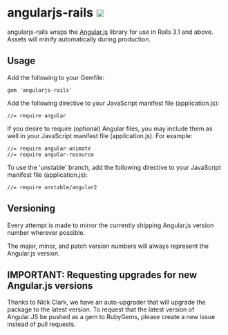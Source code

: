 # angularjs-rails <a href="http://badge.fury.io/rb/angularjs-rails"><img src="https://badge.fury.io/rb/angularjs-rails@2x.png" alt="Gem Version" height="18"></a>

angularjs-rails wraps the [Angular.js](http://angularjs.org) library for use in Rails 3.1 and above. Assets will minify automatically during production.

## Usage

Add the following to your Gemfile:

    gem 'angularjs-rails'

Add the following directive to your JavaScript manifest file (application.js):

    //= require angular

If you desire to require (optional) Angular files, you may include them as well in your JavaScript manifest file (application.js). For example:

    //= require angular-animate
    //= require angular-resource

To use the 'unstable' branch, add the following directive to your JavaScript manifest file (application.js):

    //= require unstable/angular2

## Versioning

Every attempt is made to mirror the currently shipping Angular.js version number wherever possible.

The major, minor, and patch version numbers will always represent the Angular.js version.

## IMPORTANT: Requesting upgrades for new Angular.js versions

Thanks to Nick Clark, we have an auto-upgrader that will upgrade the package to the latest version. To request that the latest version of Angular.JS be pushed as a gem to RubyGems, please create a new issue instead of pull requests.
